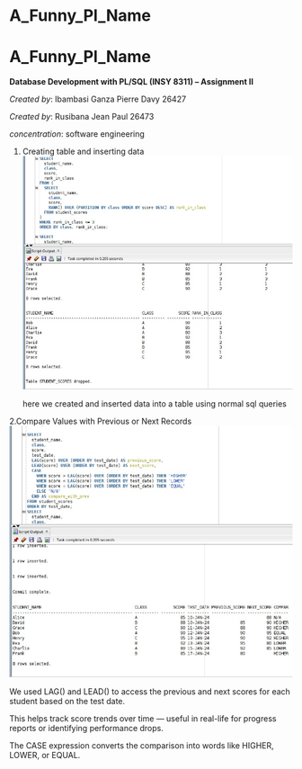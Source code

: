# A_Funny_Pl_Name
# A_Funny_Pl_Name

**Database Development with PL/SQL (INSY 8311) – Assignment II**  

*Created by*: Ibambasi Ganza Pierre Davy 26427

*Created by*: Rusibana Jean Paul 26473

*concentration*: software engineering 
1. Creating table and inserting data
   ![Alt text](top3incategory.jpg)

   here we created and inserted data into a table using normal sql queries

2.Compare Values with Previous or Next Records
![Alt text](comparevalues.jpg)

We used LAG() and LEAD() to access the previous and next scores for each student based on the test date.

This helps track score trends over time — useful in real-life for progress reports or identifying performance drops.

The CASE expression converts the comparison into words like HIGHER, LOWER, or EQUAL.
   
